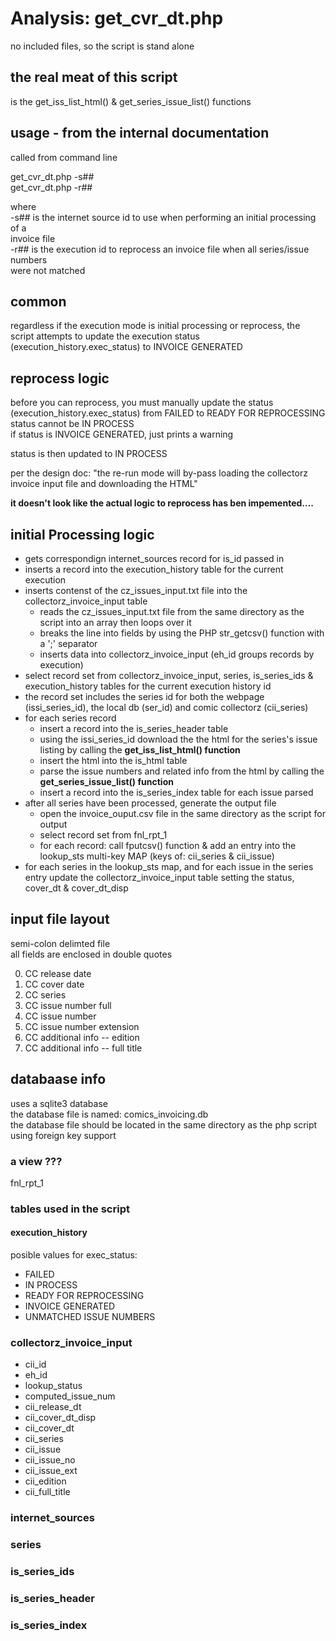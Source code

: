 # Analysis: get_cvr_dt.php

no included files, so the script is stand alone

## the real meat of this script 

is the get\_iss\_list\_html() & get\_series\_issue\_list() functions

## usage - from the internal documentation

called from command line

get\_cvr\_dt.php -s##  
get\_cvr\_dt.php -r##

where  
-s##  is the internet source id to use when performing an initial processing of a  
      invoice file  
-r##  is the execution id to reprocess an invoice file when all series/issue numbers  
      were not matched

## common

regardless if the execution mode is initial processing or reprocess, the script attempts 
to update the execution status (execution\_history.exec_status) to INVOICE GENERATED

## reprocess logic

before you can reprocess, you must manually update the status 
(execution\_history.exec_status) from FAILED to READY FOR REPROCESSING  
status cannot be IN PROCESS  
if status is INVOICE GENERATED, just prints a warning

status is then updated to IN PROCESS

per the design doc: "the re-run mode will by-pass loading the collectorz invoice input 
file and downloading the HTML"

**it doesn't look like the actual logic to reprocess has ben impemented....**

## initial Processing logic

- gets correspondign internet\_sources record for is\_id passed in
- inserts a record into the execution\_history table for the current execution
- inserts contenst of the cz\_issues\_input.txt file into the collectorz\_invoice\_input table
   - reads the cz\_issues\_input.txt file from the same directory as the script
     into an array then loops over it
   - breaks the line into fields by using the PHP str\_getcsv() function with a ';' separator
   - inserts data into collectorz\_invoice\_input (eh\_id groups records by execution)
- select record set from collectorz\_invoice\_input, series, is\_series\_ids & 
execution\_history tables for the current execution history id
- the record set includes the series id for both the webpage (issi\_series\_id), the local 
db (ser\_id) and comic collectorz (cii\_series)
- for each series record
   - insert a record into the is\_series\_header table
   - using the issi\_series\_id download the the html for the series's issue listing by 
calling the **get\_iss\_list\_html() function**
   - insert the html into the is\_html table
   - parse the issue numbers and related info from the html by calling the 
**get\_series\_issue\_list() function**
   - insert a record into the is\_series\_index table for each issue parsed
- after all series have been processed, generate the output file
   - open the invoice\_ouput.csv file in the same directory as the script for output
   - select record set from fnl\_rpt\_1
   - for each record: call fputcsv() function & add an entry into the lookup\_sts multi-key 
MAP (keys of: cii\_series & cii\_issue)
- for each series in the lookup\_sts map, and for each issue in the series entry update the 
collectorz\_invoice\_input table setting the status, cover\_dt & cover\_dt\_disp

## input file layout

semi-colon delimted file  
all fields are enclosed in double quotes

0. CC release date
1. CC cover date
2. CC series
3. CC issue number full
4. CC issue number
5. CC issue number extension
6. CC additional info -- edition
7. CC additional info -- full title

## databaase info

uses a sqlite3 database  
the database file is named: comics_invoicing.db  
the database file should be located in the same directory as the php script  
using foreign key support

### a view ???

fnl\_rpt_1

### tables used in the script

#### execution\_history

posible values for exec_status:
- FAILED
- IN PROCESS
- READY FOR REPROCESSING
- INVOICE GENERATED
- UNMATCHED ISSUE NUMBERS

### collectorz\_invoice\_input

- cii\_id
- eh\_id
- lookup\_status
- computed\_issue_num
- cii\_release\_dt
- cii\_cover\_dt\_disp
- cii\_cover\_dt
- cii\_series
- cii\_issue
- cii\_issue\_no
- cii\_issue\_ext
- cii\_edition
- cii\_full\_title

### internet\_sources
### series
### is\_series\_ids
### is\_series\_header
### is\_series\_index
